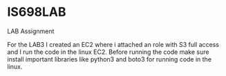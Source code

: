# IS698LAB
LAB Assignment

For the LAB3 I created an EC2 where i attached an role with S3 full access and I run the code in the linux EC2.
Before running the code make sure install important libraries like python3 and boto3 for running code in the linux.
